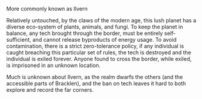 More commonly known as Ilvern

Relatively untouched, by the claws of the modern age, this lush planet has a diverse eco-system of plants, animals, and fungi. To keep the planet in balance, any tech brought through the border, must be entirely self-sufficient, and cannot release byproducts of energy usage. To avoid contamination, there is a strict zero-tolerance policy, if any individual is caught breaching this particular set of rules, the tech is destroyed and the individual is exiled forever. Anyone found to cross the border, while exiled, is imprisoned in an unknown location.

Much is unknown about Ilvern, as the realm dwarfs the others (and the accessible parts of Bracklen), and the ban on tech leaves it hard to both explore and record the far corners.